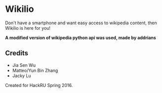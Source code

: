 Wikilio
========
Don't have a smartphone and want easy access to wikipedia content, then Wikilio is here for you!

__A modified version of wikipedia python api was used, made by addrians__

Credits
-------
- Jia Sen Wu
- Matteo/Yun Bin Zhang
- Jacky Lu

Created for HackRU Spring 2016.
